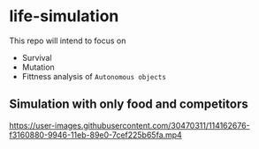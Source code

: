 # life-simulation

This repo will intend to focus on 
- Survival
- Mutation
- Fittness analysis
of `Autonomous objects`


## Simulation with only food and competitors

https://user-images.githubusercontent.com/30470311/114162676-f3160880-9946-11eb-89e0-7cef225b65fa.mp4

